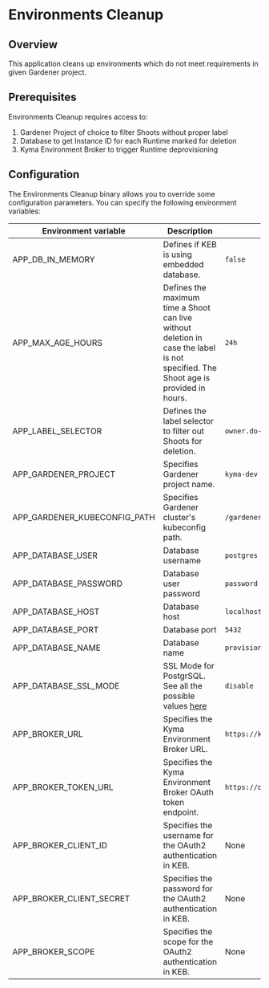 # Environments Cleanup

## Overview

This application cleans up environments which do not meet requirements in given Gardener project.

## Prerequisites

Environments Cleanup requires access to:
1. Gardener Project of choice to filter Shoots without proper label
2. Database to get Instance ID for each Runtime marked for deletion
3. Kyma Environment Broker to trigger Runtime deprovisioning

## Configuration

The Environments Cleanup binary allows you to override some configuration parameters. You can specify the following environment variables:

| Environment variable                       | Description                                                                                                                        | Default value                                                            |
|--------------------------------------------|------------------------------------------------------------------------------------------------------------------------------------|--------------------------------------------------------------------------|
| APP_DB_IN_MEMORY                          | Defines if KEB is using embedded database. | `false`                                                                    |
| APP_MAX_AGE_HOURS                          | Defines the maximum time a Shoot can live without deletion in case the label is not specified. The Shoot age is provided in hours. | `24h`                                                                    |
| APP_LABEL_SELECTOR                          | Defines the label selector to filter out Shoots for deletion. | `owner.do-not-delete!=true`                                                                    |
| APP_GARDENER_PROJECT                       | Specifies Gardener project name.                                                                                                   | `kyma-dev`                                                               |
| APP_GARDENER_KUBECONFIG_PATH               | Specifies Gardener cluster's kubeconfig path.                                                                                      | `/gardener/kubeconfig/kubeconfig`                                        |
| APP_DATABASE_USER | Database username | `postgres` |
| APP_DATABASE_PASSWORD | Database user password | `password` |
| APP_DATABASE_HOST | Database host | `localhost` |
| APP_DATABASE_PORT | Database port | `5432` |
| APP_DATABASE_NAME | Database name | `provisioner` |
| APP_DATABASE_SSL_MODE | SSL Mode for PostgrSQL. See all the possible values [here](https://www.postgresql.org/docs/9.1/libpq-ssl.html)  | `disable`|
| APP_BROKER_URL                             | Specifies the Kyma Environment Broker URL.                                                                                         | `https://kyma-env-broker.kyma.local`                                     |
| APP_BROKER_TOKEN_URL                       | Specifies the Kyma Environment Broker OAuth token endpoint.                                                                        | `https://oauth.2kyma.local/oauth2/token`                                 |
| APP_BROKER_CLIENT_ID                       | Specifies the username for the OAuth2 authentication in KEB.                                                                       | None                                                                     |
| APP_BROKER_CLIENT_SECRET                   | Specifies the password for the OAuth2 authentication in KEB.                                                                       | None                                                                     |
| APP_BROKER_SCOPE                           | Specifies the scope for the OAuth2 authentication in KEB.                                                                          | None                                                                     |